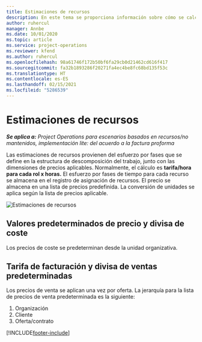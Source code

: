 ```yaml
---
title: Estimaciones de recursos
description: En este tema se proporciona información sobre cómo se calculan las estimaciones de recursos en Project Operations.
author: ruhercul
manager: Annbe
ms.date: 10/01/2020
ms.topic: article
ms.service: project-operations
ms.reviewer: kfend
ms.author: ruhercul
ms.openlocfilehash: 98a61746f172b50bf6fa29cb0d21462cd616f417
ms.sourcegitcommit: fa32b1893286f20271fa4ec4be8fc68bd135f53c
ms.translationtype: HT
ms.contentlocale: es-ES
ms.lasthandoff: 02/15/2021
ms.locfileid: "5286539"
---
```

# <a name="resource-estimates"></a>Estimaciones de recursos

_**Se aplica a:** Project Operations para escenarios basados en recursos/no mantenidos, implementación lite: del acuerdo a la factura proforma_

Las estimaciones de recursos provienen del esfuerzo por fases que se define en la estructura de descomposición del trabajo, junto con las dimensiones de precios aplicables. Normalmente, el cálculo es **tarifa/hora para cada rol x horas.** El esfuerzo por fases de tiempo para cada recurso se almacena en el registro de asignación de recursos. El precio se almacena en una lista de precios predefinida. La conversión de unidades se aplica según la lista de precios aplicable.

![Estimaciones de recursos](./media/navigation12.png)

## <a name="default-cost-price-and-cost-currency"></a>Valores predeterminados de precio y divisa de coste

Los precios de coste se predeterminan desde la unidad organizativa.

## <a name="default-bill-rate-and-sales-currency"></a>Tarifa de facturación y divisa de ventas predeterminadas

Los precios de venta se aplican una vez por oferta. La jerarquía para la lista de precios de venta predeterminada es la siguiente:

1. Organización
2. Cliente
3. Oferta/contrato


[!INCLUDE[footer-include](../includes/footer-banner.md)]